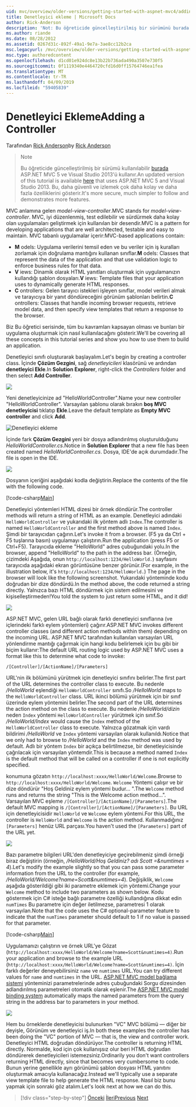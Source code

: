 ```yaml
---
uid: mvc/overview/older-versions/getting-started-with-aspnet-mvc4/adding-a-controller
title: Denetleyici ekleme | Microsoft Docs
author: Rick-Anderson
description: 'Not: Bu öğreticide güncelleştirilmiş bir sürümünü burada ASP.NET MVC 5 ve Visual Studio 2013 kullanan kullanılabilir. Bu, daha güvenli ve izleyin ve tanıtım çok daha kolay...'
ms.author: riande
ms.date: 08/28/2012
ms.assetid: 0267d31c-892f-49a1-9e7a-3ae8cc12b2ca
msc.legacyurl: /mvc/overview/older-versions/getting-started-with-aspnet-mvc4/adding-a-controller
msc.type: authoredcontent
ms.openlocfilehash: d1cd01e924dc8e13b22b736ada490a3507e730f5
ms.sourcegitcommit: 0f1119340e4464720cfd16d0ff15764746ea1fea
ms.translationtype: MT
ms.contentlocale: tr-TR
ms.lasthandoff: 04/09/2019
ms.locfileid: "59405839"
---
```

# <a name="adding-a-controller"></a><span data-ttu-id="e9dc1-104">Denetleyici Ekleme</span><span class="sxs-lookup"><span data-stu-id="e9dc1-104">Adding a Controller</span></span>

<span data-ttu-id="e9dc1-105">Tarafından [Rick Anderson]((https://twitter.com/RickAndMSFT))</span><span class="sxs-lookup"><span data-stu-id="e9dc1-105">by [Rick Anderson]((https://twitter.com/RickAndMSFT))</span></span>

> > [!NOTE]
> > <span data-ttu-id="e9dc1-106">Bu öğreticide güncelleştirilmiş bir sürümü kullanılabilir [burada](../../getting-started/introduction/getting-started.md) ASP.NET MVC 5 ve Visual Studio 2013'ü kullanır.</span><span class="sxs-lookup"><span data-stu-id="e9dc1-106">An updated version of this tutorial is available [here](../../getting-started/introduction/getting-started.md) that uses ASP.NET MVC 5 and Visual Studio 2013.</span></span> <span data-ttu-id="e9dc1-107">Bu, daha güvenli ve izlemek çok daha kolay ve daha fazla özelliklerini gösterir.</span><span class="sxs-lookup"><span data-stu-id="e9dc1-107">It's more secure, much simpler to follow and demonstrates more features.</span></span>


<span data-ttu-id="e9dc1-108">MVC anlamına gelen *model-view-controller*.</span><span class="sxs-lookup"><span data-stu-id="e9dc1-108">MVC stands for *model-view-controller*.</span></span> <span data-ttu-id="e9dc1-109">MVC, iyi düzenlenmiş, test edilebilir ve sürdürmek daha kolay olan uygulamaları geliştirmek için kullanılan bir desendir.</span><span class="sxs-lookup"><span data-stu-id="e9dc1-109">MVC is a pattern for developing applications that are well architected, testable and easy to maintain.</span></span> <span data-ttu-id="e9dc1-110">MVC tabanlı uygulamalar içerir:</span><span class="sxs-lookup"><span data-stu-id="e9dc1-110">MVC-based applications contain:</span></span>

- <span data-ttu-id="e9dc1-111">**M** odels: Uygulama verilerini temsil eden ve bu veriler için iş kuralları zorlamak için doğrulama mantığını kullanan sınıflar.</span><span class="sxs-lookup"><span data-stu-id="e9dc1-111">**M** odels: Classes that represent the data of the application and that use validation logic to enforce business rules for that data.</span></span>
- <span data-ttu-id="e9dc1-112">**V** iews: Dinamik olarak HTML yanıtları oluşturmak için uygulamanızın kullandığı şablon dosyaları.</span><span class="sxs-lookup"><span data-stu-id="e9dc1-112">**V** iews: Template files that your application uses to dynamically generate HTML responses.</span></span>
- <span data-ttu-id="e9dc1-113">**C** ontrollers: Gelen tarayıcı istekleri işleyen sınıflar, model verileri almak ve tarayıcıya bir yanıt döndüreceğini görünüm şablonları belirtin.</span><span class="sxs-lookup"><span data-stu-id="e9dc1-113">**C** ontrollers: Classes that handle incoming browser requests, retrieve model data, and then specify view templates that return a response to the browser.</span></span>

<span data-ttu-id="e9dc1-114">Biz Bu öğretici serisinde, tüm bu kavramları kapsayan olması ve bunları bir uygulama oluşturmak için nasıl kullanılacağını gösterir.</span><span class="sxs-lookup"><span data-stu-id="e9dc1-114">We'll be covering all these concepts in this tutorial series and show you how to use them to build an application.</span></span>

<span data-ttu-id="e9dc1-115">Denetleyici sınıfı oluşturarak başlayalım.</span><span class="sxs-lookup"><span data-stu-id="e9dc1-115">Let's begin by creating a controller class.</span></span> <span data-ttu-id="e9dc1-116">İçinde **Çözüm Gezgini**, sağ *denetleyicileri* klasörünü ve ardından **denetleyici Ekle**.</span><span class="sxs-lookup"><span data-stu-id="e9dc1-116">In **Solution Explorer**, right-click the *Controllers* folder and then select **Add Controller**.</span></span>

![](adding-a-controller/_static/image1.png)

<span data-ttu-id="e9dc1-117">Yeni denetleyicinize ad &quot;HelloWorldController&quot;.</span><span class="sxs-lookup"><span data-stu-id="e9dc1-117">Name your new controller &quot;HelloWorldController&quot;.</span></span> <span data-ttu-id="e9dc1-118">Varsayılan şablonu olarak bırakın **boş MVC denetleyicisi** tıklatıp **Ekle**.</span><span class="sxs-lookup"><span data-stu-id="e9dc1-118">Leave the default template as **Empty MVC controller** and click **Add**.</span></span>

![Denetleyici ekleme](adding-a-controller/_static/image2.png)

<span data-ttu-id="e9dc1-120">İçinde fark **Çözüm Gezgini** yeni bir dosya adlandırılmış oluşturulduğunu *HelloWorldController.cs*.</span><span class="sxs-lookup"><span data-stu-id="e9dc1-120">Notice in **Solution Explorer** that a new file has been created named *HelloWorldController.cs*.</span></span> <span data-ttu-id="e9dc1-121">Dosya, IDE'de açık durumdadır.</span><span class="sxs-lookup"><span data-stu-id="e9dc1-121">The file is open in the IDE.</span></span>

![](adding-a-controller/_static/image3.png)

<span data-ttu-id="e9dc1-122">Dosyanın içeriğini aşağıdaki kodla değiştirin.</span><span class="sxs-lookup"><span data-stu-id="e9dc1-122">Replace the contents of the file with the following code.</span></span>

[!code-csharp[Main](adding-a-controller/samples/sample1.cs)]

<span data-ttu-id="e9dc1-123">Denetleyici yöntemleri HTML dizesi bir örnek döndürür.</span><span class="sxs-lookup"><span data-stu-id="e9dc1-123">The controller methods will return a string of HTML as an example.</span></span> <span data-ttu-id="e9dc1-124">Denetleyici adındaki `HelloWorldController` ve yukarıdaki ilk yöntem adlı `Index`.</span><span class="sxs-lookup"><span data-stu-id="e9dc1-124">The controller is named `HelloWorldController` and the first method above is named `Index`.</span></span> <span data-ttu-id="e9dc1-125">Şimdi bir tarayıcıdan çağırın.</span><span class="sxs-lookup"><span data-stu-id="e9dc1-125">Let's invoke it from a browser.</span></span> <span data-ttu-id="e9dc1-126">(F5 ya da Ctrl + F5 tuşlarına basın) uygulamayı çalıştırın.</span><span class="sxs-lookup"><span data-stu-id="e9dc1-126">Run the application (press F5 or Ctrl+F5).</span></span> <span data-ttu-id="e9dc1-127">Tarayıcıda ekleme &quot;HelloWorld&quot; adres çubuğundaki yolu.</span><span class="sxs-lookup"><span data-stu-id="e9dc1-127">In the browser, append &quot;HelloWorld&quot; to the path in the address bar.</span></span> <span data-ttu-id="e9dc1-128">(Örneğin, çizimdeki Aşağıda, onun `http://localhost:1234/HelloWorld.`) sayfasını tarayıcıda aşağıdaki ekran görüntüsüne benzer görünür.</span><span class="sxs-lookup"><span data-stu-id="e9dc1-128">(For example, in the illustration below, it's `http://localhost:1234/HelloWorld.`) The page in the browser will look like the following screenshot.</span></span> <span data-ttu-id="e9dc1-129">Yukarıdaki yönteminde kodu doğrudan bir dize döndürdü.</span><span class="sxs-lookup"><span data-stu-id="e9dc1-129">In the method above, the code returned a string directly.</span></span> <span data-ttu-id="e9dc1-130">Yalnızca bazı HTML döndürmek için sistem edilmesini ve kişiselleştirmeden!</span><span class="sxs-lookup"><span data-stu-id="e9dc1-130">You told the system to just return some HTML, and it did!</span></span>

![](adding-a-controller/_static/image4.png)

<span data-ttu-id="e9dc1-131">ASP.NET MVC, gelen URL bağlı olarak farklı denetleyici sınıflarına (ve içlerindeki farklı eylem yöntemleri) çağırır.</span><span class="sxs-lookup"><span data-stu-id="e9dc1-131">ASP.NET MVC invokes different controller classes (and different action methods within them) depending on the incoming URL.</span></span> <span data-ttu-id="e9dc1-132">ASP.NET MVC tarafından kullanılan varsayılan URL yönlendirme mantığı çağırmak için hangi kodu belirlemek için bu gibi bir biçim kullanır:</span><span class="sxs-lookup"><span data-stu-id="e9dc1-132">The default URL routing logic used by ASP.NET MVC uses a format like this to determine what code to invoke:</span></span>

`/[Controller]/[ActionName]/[Parameters]`

<span data-ttu-id="e9dc1-133">URL'nin ilk bölümünü yürütmek için denetleyici sınıfını belirler.</span><span class="sxs-lookup"><span data-stu-id="e9dc1-133">The first part of the URL determines the controller class to execute.</span></span> <span data-ttu-id="e9dc1-134">Bu nedenle */HelloWorld* eşlendiği `HelloWorldController` sınıfı.</span><span class="sxs-lookup"><span data-stu-id="e9dc1-134">So */HelloWorld* maps to the `HelloWorldController` class.</span></span> <span data-ttu-id="e9dc1-135">URL ikinci bölümü yürütmek için bir sınıf üzerinde eylem yöntemini belirler.</span><span class="sxs-lookup"><span data-stu-id="e9dc1-135">The second part of the URL determines the action method on the class to execute.</span></span> <span data-ttu-id="e9dc1-136">Bu nedenle */HelloWorld/dizin* neden `Index` yöntemi `HelloWorldController` yürütmek için sınıf.</span><span class="sxs-lookup"><span data-stu-id="e9dc1-136">So */HelloWorld/Index* would cause the `Index` method of the `HelloWorldController` class to execute.</span></span> <span data-ttu-id="e9dc1-137">Yalnızca gözatmak için vardı bildirimi */HelloWorld* ve `Index` yöntemi varsayılan olarak kullanıldı.</span><span class="sxs-lookup"><span data-stu-id="e9dc1-137">Notice that we only had to browse to */HelloWorld* and the `Index` method was used by default.</span></span> <span data-ttu-id="e9dc1-138">Adlı bir yöntem `Index` bir açıkça belirtilmezse, bir denetleyicisinde çağrılacak için varsayılan yöntemdir.</span><span class="sxs-lookup"><span data-stu-id="e9dc1-138">This is because a method named `Index` is the default method that will be called on a controller if one is not explicitly specified.</span></span>

<span data-ttu-id="e9dc1-139">konumuna gözatın `http://localhost:xxxx/HelloWorld/Welcome`.</span><span class="sxs-lookup"><span data-stu-id="e9dc1-139">Browse to `http://localhost:xxxx/HelloWorld/Welcome`.</span></span> <span data-ttu-id="e9dc1-140">`Welcome` Yöntemi çalışır ve bir dize döndürür &quot;Hoş Geldiniz eylem yöntemi budur... &quot;.</span><span class="sxs-lookup"><span data-stu-id="e9dc1-140">The `Welcome` method runs and returns the string &quot;This is the Welcome action method...&quot;.</span></span> <span data-ttu-id="e9dc1-141">Varsayılan MVC eşleme `/[Controller]/[ActionName]/[Parameters]`.</span><span class="sxs-lookup"><span data-stu-id="e9dc1-141">The default MVC mapping is `/[Controller]/[ActionName]/[Parameters]`.</span></span> <span data-ttu-id="e9dc1-142">Bu URL için denetleyicisidir `HelloWorld` ve `Welcome` eylem yöntemi.</span><span class="sxs-lookup"><span data-stu-id="e9dc1-142">For this URL, the controller is `HelloWorld` and `Welcome` is the action method.</span></span> <span data-ttu-id="e9dc1-143">Kullanmadığınız `[Parameters]` henüz URL parçası.</span><span class="sxs-lookup"><span data-stu-id="e9dc1-143">You haven't used the `[Parameters]` part of the URL yet.</span></span>

![](adding-a-controller/_static/image5.png)

<span data-ttu-id="e9dc1-144">Bazı parametre bilgileri URL'den denetleyiciye geçirebilmeniz şimdi örneği biraz değiştirin (örneğin, */HelloWorld/Hoş Geldiniz? adı Scott =&amp;numtimes = 4*).</span><span class="sxs-lookup"><span data-stu-id="e9dc1-144">Let's modify the example slightly so that you can pass some parameter information from the URL to the controller (for example, */HelloWorld/Welcome?name=Scott&amp;numtimes=4*).</span></span> <span data-ttu-id="e9dc1-145">Değişiklik, `Welcome` aşağıda gösterildiği gibi iki parametre eklemek için yöntemi.</span><span class="sxs-lookup"><span data-stu-id="e9dc1-145">Change your `Welcome` method to include two parameters as shown below.</span></span> <span data-ttu-id="e9dc1-146">Kodu göstermek için C# isteğe bağlı parametre özelliği kullandığına dikkat edin `numTimes` Bu parametre için değer iletilmezse, parametresi 1 olarak varsayılan.</span><span class="sxs-lookup"><span data-stu-id="e9dc1-146">Note that the code uses the C# optional-parameter feature to indicate that the `numTimes` parameter should default to 1 if no value is passed for that parameter.</span></span>

[!code-csharp[Main](adding-a-controller/samples/sample2.cs)]

<span data-ttu-id="e9dc1-147">Uygulamanızı çalıştırın ve örnek URL'ye Gözat (`http://localhost:xxxx/HelloWorld/Welcome?name=Scott&numtimes=4)`.</span><span class="sxs-lookup"><span data-stu-id="e9dc1-147">Run your application and browse to the example URL (`http://localhost:xxxx/HelloWorld/Welcome?name=Scott&numtimes=4)`.</span></span> <span data-ttu-id="e9dc1-148">İçin farklı değerler deneyebilirsiniz `name` ve `numtimes` URL.</span><span class="sxs-lookup"><span data-stu-id="e9dc1-148">You can try different values for `name` and `numtimes` in the URL.</span></span> <span data-ttu-id="e9dc1-149">[ASP.NET MVC model bağlama sistemi](http://odetocode.com/Blogs/scott/archive/2009/04/27/6-tips-for-asp-net-mvc-model-binding.aspx) yönteminizi parametrelerinde adres çubuğundaki Sorgu dizesinden adlandırılmış parametreleri otomatik olarak eşlenir.</span><span class="sxs-lookup"><span data-stu-id="e9dc1-149">The [ASP.NET MVC model binding system](http://odetocode.com/Blogs/scott/archive/2009/04/27/6-tips-for-asp-net-mvc-model-binding.aspx) automatically maps the named parameters from the query string in the address bar to parameters in your method.</span></span>

![](adding-a-controller/_static/image6.png)

<span data-ttu-id="e9dc1-150">Hem bu örneklerde denetleyicisi bulunurken &quot;VC&quot; MVC bölümü — diğer bir deyişle, Görünüm ve denetleyici iş.</span><span class="sxs-lookup"><span data-stu-id="e9dc1-150">In both these examples the controller has been doing the &quot;VC&quot; portion of MVC — that is, the view and controller work.</span></span> <span data-ttu-id="e9dc1-151">Denetleyici HTML doğrudan döndürüyor.</span><span class="sxs-lookup"><span data-stu-id="e9dc1-151">The controller is returning HTML directly.</span></span> <span data-ttu-id="e9dc1-152">Normalde, kod için çok kullanışsız olur beri HTML doğrudan döndürerek denetleyicileri istemezsiniz.</span><span class="sxs-lookup"><span data-stu-id="e9dc1-152">Ordinarily you don't want controllers returning HTML directly, since that becomes very cumbersome to code.</span></span> <span data-ttu-id="e9dc1-153">Bunun yerine genellikle ayrı görünümü şablon dosyası HTML yanıtını oluşturmak amacıyla kullanacağız.</span><span class="sxs-lookup"><span data-stu-id="e9dc1-153">Instead we'll typically use a separate view template file to help generate the HTML response.</span></span> <span data-ttu-id="e9dc1-154">Nasıl biz bunu yapmak için sonraki göz atalım.</span><span class="sxs-lookup"><span data-stu-id="e9dc1-154">Let's look next at how we can do this.</span></span>

> [!div class="step-by-step"]
> <span data-ttu-id="e9dc1-155">[Önceki](intro-to-aspnet-mvc-4.md)
> [İleri](adding-a-view.md)</span><span class="sxs-lookup"><span data-stu-id="e9dc1-155">[Previous](intro-to-aspnet-mvc-4.md)
[Next](adding-a-view.md)</span></span>
